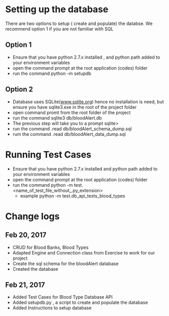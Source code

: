 
# Setting up the database
There are two options to setup ( create and populate) the databse. We recommend option 1 if you are not familiar with SQL

##  Option 1

* Ensure that you have python 2.7.x installed , and python path added to your environment variables
* open the command prompt at the root application (codes) folder
* run the command python -m setupdb

##  Option 2

* Database uses SQLite(www.sqlite.org) hence no installation is need, but ensure you have sqlite3.exe in the root of the project folder
* open command promt from the root folder of the project
* run the command sqlite3 db/bloodAlert.db   
* The previous step will take you to a prompt sqlite>
* run the command .read db/bloodAlert_schema_dump.sql
* rum the command .read db/bloodAlert_data_dump.sql

# Running Test Cases

* Ensure that you have python 2.7.x installed and python path added to your environment variables
* open the command prompt at the root application (codes) folder
* run the command python -m test.<name_of_test_file_without_.py_extension>
    * example python -m test.db_api_tests_blood_types


# Change logs

## Feb 20, 2017
* CRUD for Blood Banks, Blood Types
* Adapted Engine and Connection class from Exercise to work for our project
* Create the sql schema for the bloodAlert database
* Created the database

## Feb 21, 2017
*  Added Test Cases for Blood Type Database API
*  Added setupdb.py , a script to create and populate the database
* Added Instructions to setup database


